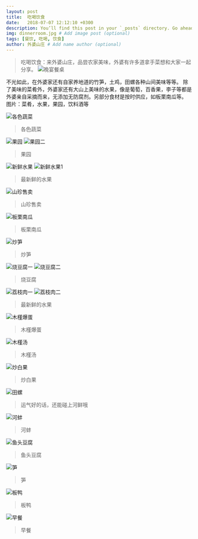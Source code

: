```yaml
---
layout: post
title:  吃喝饮食
date:   2018-07-07 12:12:10 +0300
description: You’ll find this post in your `_posts` directory. Go ahead and edit it and re-build the site to see your changes. # Add post description (optional)
img: dinnerroom.jpg # Add image post (optional)
tags: [餐饮, 吃喝, 饮食]
author: 外婆山庄 # Add name author (optional)
---
```

>吃喝饮食：来外婆山庄，品尝农家美味，外婆有许多道拿手菜想和大家一起分享。
>![晚宴餐桌]({{site.baseurl}}/assets/img/dinnerroom.jpg)

不光如此，在外婆家还有自家养地道的竹笋，土鸡，田螺各种山间美味等等。
除了美味的菜肴外，外婆家还有大山上美味的水果，像是葡萄，百香果，李子等都是外婆亲自采摘而来，无添加无防腐剂。另部分食材是按时供应，如板栗南瓜等。
图片：菜肴，水果，果园，饮料酒等

![各色蔬菜]({{site.baseurl}}/assets/img/cai2.jpg)
>各色蔬菜

![果园]({{site.baseurl}}/assets/img/guoyuan.jpg)
![果园二]({{site.baseurl}}/assets/img/putao2.jpg)
>果园

![新鲜水果]({{site.baseurl}}/assets/img/cai3.jpg)
![新鲜水果1]({{site.baseurl}}/assets/img/putao.jpg)
>最新鲜的水果

![山珍售卖]({{site.baseurl}}/assets/img/around21.jpg)
>山珍售卖

![板栗南瓜]({{site.baseurl}}/assets/img/banli.jpg)
>板栗南瓜

![炒笋]({{site.baseurl}}/assets/img/chaosun.jpg)
>炒笋

![烧豆腐一]({{site.baseurl}}/assets/img/shaodoufu.jpg)
![烧豆腐二]({{site.baseurl}}/assets/img/shaodoufu1.jpg)
>烧豆腐

![荔枝肉一]({{site.baseurl}}/assets/img/lizhi.jpg)
![荔枝肉二]({{site.baseurl}}/assets/img/lizhi2.jpg)
>最新鲜的水果

![木槿爆蛋]({{site.baseurl}}/assets/img/mujingbaodan.jpg)
>木槿爆蛋

![木槿汤]({{site.baseurl}}/assets/img/mujingtang.jpg)
>木槿汤

![炒白果]({{site.baseurl}}/assets/img/cai3.jpg)
>炒白果

![田螺]({{site.baseurl}}/assets/img/tianluo.jpg)
>运气好的话，还能碰上河鲜哦

![河蚌]({{site.baseurl}}/assets/img/hebeng.jpg)
>河蚌

![鱼头豆腐]({{site.baseurl}}/assets/img/yutou.jpg)
>鱼头豆腐

![笋]({{site.baseurl}}/assets/img/sun.jpg)
>笋

![板鸭]({{site.baseurl}}/assets/img/banya.jpg)
>板鸭

![早餐]({{site.baseurl}}/assets/img/zaocan.jpg)
>早餐
